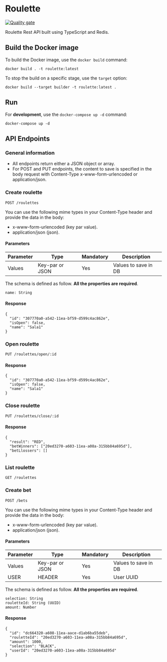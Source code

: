 # Roulette

[![Quality gate](https://sonarcloud.io/api/project_badges/quality_gate?project=christiandbf_roulette)](https://sonarcloud.io/dashboard?id=christiandbf_roulette)

Roulette Rest API built using TypeScript and Redis.

## Build the Docker image

To build the Docker image, use the `docker build` command:

```shell
docker build . -t roulette:latest
```

To stop the build on a specific stage, use the `target` option:

```shell
docker build --target builder -t roulette:latest .
```

## Run

For **development**, use the `docker-compose up -d` command:

```shell
docker-compose up -d
```

## API Endpoints

### General information

- All endpoints return either a JSON object or array.
- For POST and PUT endpoints, the content to save is specified in the body request with Content-Type x-www-form-urlencoded or application/json.

### Create roulette

```plain
POST /roulettes
```

You can use the following mime types in your Content-Type header and provide the data in the body:

- x-www-form-urlencoded (key par value).
- application/json (json).

#### Parameters

| Parameter | Type            | Mandatory | Description          |
| --------- | --------------- | --------- | -------------------- |
| Values    | Key-par or JSON | Yes       | Values to save in DB |

The schema is defined as follow. **All the properties are required**.

```plain
name: String
```

#### Response

```plain
{
  "id": "307770a0-a542-11ea-bf59-d599c4ac862e",
  "isOpen": false,
  "name": "Sala1"
}
```

### Open roulette

```plain
PUT /roulettes/open/:id
```

#### Response

```plain
{
  "id": "307770a0-a542-11ea-bf59-d599c4ac862e",
  "isOpen": false,
  "name": "Sala1"
}
```

### Close roulette

```plain
PUT /roulettes/close/:id
```

#### Response

```plain
{
  "result": "RED",
  "betWinners": ["20ed3270-a603-11ea-a08a-315bb84a695d"],
  "betLlossers": []
}
```

### List roulette

```plain
GET /roulettes
```

### Create bet

```plain
POST /bets
```

You can use the following mime types in your Content-Type header and provide the data in the body:

- x-www-form-urlencoded (key par value).
- application/json (json).

#### Parameters

| Parameter | Type            | Mandatory | Description          |
| --------- | --------------- | --------- | -------------------- |
| Values    | Key-par or JSON | Yes       | Values to save in DB |
| USER      | HEADER          | Yes       | User UUID            |

The schema is defined as follow. **All the properties are required**.

```plain
selection: String
rouletteId: String (UUID)
amount: Number
```

#### Response

```plain
{
  "id": "dc664320-a608-11ea-aace-d1ab6ba55deb",
  "rouletteId": "20ed3270-a603-11ea-a08a-315bb84a695d",
  "amount": 1000,
  "selection": "BLACK",
  "userId": "20ed3270-a603-11ea-a08a-315bb84a695d"
}
```
